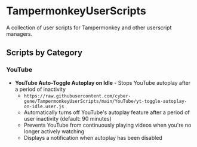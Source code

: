 # TampermonkeyUserScripts

A collection of user scripts for Tampermonkey and other userscript managers.

## Scripts by Category

### YouTube

- **YouTube Auto-Toggle Autoplay on Idle** - Stops YouTube autoplay after a period of inactivity
  - `https://raw.githubusercontent.com/cyber-gene/TampermonkeyUserScripts/main/YouTube/yt-toggle-autoplay-on-idle.user.js`
  - Automatically turns off YouTube's autoplay feature after a period of user inactivity (default: 90 minutes)
  - Prevents YouTube from continuously playing videos when you're no longer actively watching
  - Displays a notification when autoplay has been disabled
